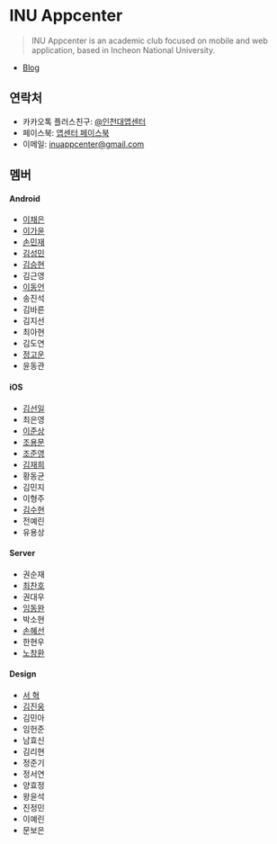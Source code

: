 # INU Appcenter

> INU Appcenter is an academic club focused on mobile and web application, based in Incheon National University.

- [Blog](https://inu-appcenter.github.io/)

## 연락처

- 카카오톡 플러스친구: [@인천대앱센터](https://pf.kakao.com/_xgxaSLd)
- 페이스북: [앱센터 페이스북](https://www.facebook.com/INUAppCenter)
- 이메일: inuappcenter@gmail.com

## 멤버

#### Android

- [이채은](https://github.com/chaeeun)
- [이가윤](https://github.com/Gayoon)
- [손민재](https://github.com/bungabear)
- [김성민](https://github.com/pinokio531)
- [김승현](https://github.com/coee)
- 김근영
- [이동언](https://github.com/ide127)
- 송진석
- 김바른
- 김지선
- 최아현
- 김도연
- [정고운](https://github.com/GowoonJ)
- 윤동관

#### iOS

- [김선일](https://github.com/Seonift)
- 최은영
- [이준상](https://github.com/zunzunzun)
- [조용문](https://github.com/choymoon)
- [조준영](https://github.com/chojunyng)
- [김재희](https://github.com/jaehui327)
- 황동균
- 김민지
- 이형주
- [김수현](https://github.com/suhyun9921)
- 전예린
- 유용상

#### Server

- 권순재
- [최찬호](https://github.com/ftilrftilr12)
- 권대우
- [임동완](https://github.com/doukong)
- 박소현
- [손혜선](https://github.com/SonHyeSeon)
- 한현우
- [노창환](https://github.com/nohchanghwan)

#### Design

- [서 혁](https://github.com/spemer)
- [김진웅](https://github.com/Woongdesign)
- 김민아
- 임헌준
- 남효신
- 김리현
- 정준기
- 정서연
- 양효정
- 왕윤석
- 진정민
- 이예린
- 문보은
